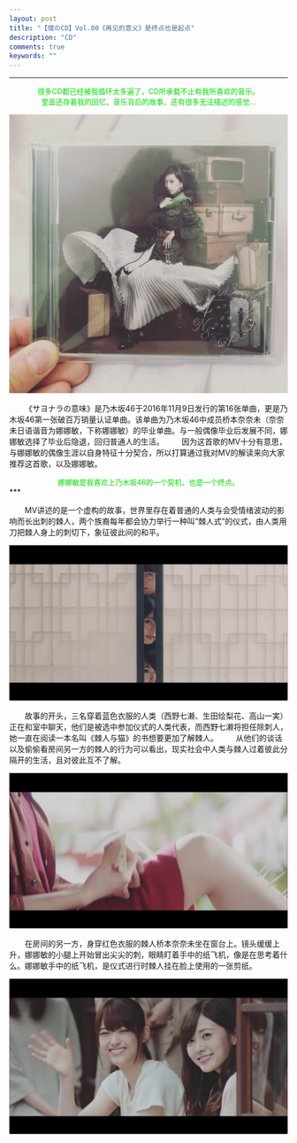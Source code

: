 ```yaml
---
layout: post
title: "【僕のCD】Vol.00《再见的意义》是终点也是起点"
description: "CD"
comments: true
keywords: ""
---
```

***
<center><font color="#00dd00" size="2">很多CD都已经被我循环太多遍了，CD所承载不止有我所喜欢的音乐。
</font><br /></center>

<center><font color="#00dd00" size="2">里面还存着我的回忆，音乐背后的故事，还有很多无法描述的感觉…
</font><br /></center>

![CD photo](/assets/images/music/20190806/001.jpg)

&emsp;&emsp;《サヨナラの意味》是乃木坂46于2016年11月9日发行的第16张单曲，更是乃木坂46第一张破百万销量认证单曲。该单曲为乃木坂46中成员桥本奈奈未（奈奈未日语谐音为娜娜敏，下称娜娜敏）的毕业单曲。与一般偶像毕业后发展不同，娜娜敏选择了毕业后隐退，回归普通人的生活。
&emsp;&emsp;因为这首歌的MV十分有意思，与娜娜敏的偶像生涯以自身特征十分契合，所以打算通过我对MV的解读来向大家推荐这首歌，以及娜娜敏。

<center><font color="#00dd00" size="2">娜娜敏是我喜欢上乃木坂46的一个契机，也是一个终点。
</font><br /></center>
***

&emsp;&emsp;MV讲述的是一个虚构的故事，世界里存在着普通的人类与会受情绪波动的影响而长出刺的棘人，两个族裔每年都会协力举行一种叫“棘人式”的仪式，由人类用刀把棘人身上的刺切下，象征彼此间的和平。

![photo](/assets/images/music/20190806/003.png)

&emsp;&emsp;故事的开头，三名穿着蓝色衣服的人类（西野七濑、生田绘梨花、高山一実）正在和室中聊天，他们是被选中参加仪式的人类代表，而西野七濑将担任除刺人，她一直在阅读一本名叫《棘人与猫》的书想要更加了解棘人。
&emsp;&emsp;从他们的谈话以及偷偷看房间另一方的棘人的行为可以看出，现实社会中人类与棘人过着彼此分隔开的生活，且对彼此互不了解。

![photo](/assets/images/music/20190806/004.png)

&emsp;&emsp;在房间的另一方，身穿红色衣服的棘人桥本奈奈未坐在窗台上。镜头缓缓上升，娜娜敏的小腿上开始冒出尖尖的刺，眼睛盯着手中的纸飞机，像是在思考着什么。娜娜敏手中的纸飞机，是仪式进行时棘人挂在脸上使用的一张剪纸。

![photo](/assets/images/music/20190806/005.png)









